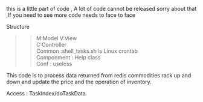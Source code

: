 this is a little part of code , A lot of code cannot be released sorry about that ,If you need to see more code needs to face to face<br>

Structure
>>M:Model
>>V:View<br>
>>C:Controller<br>
>>Common :shell_tasks.sh is Linux crontab<br>
>>Componment : Help class <br>
>>Conf : useless<br>

This code is to process data returned from redis commodities rack up and down and update the price and the operation of inventory.

	
Access  : TaskIndex/doTaskData